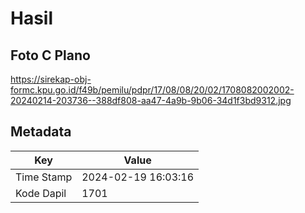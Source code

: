 # Hasil

## Foto C Plano

https://sirekap-obj-formc.kpu.go.id/f49b/pemilu/pdpr/17/08/08/20/02/1708082002002-20240214-203736--388df808-aa47-4a9b-9b06-34d1f3bd9312.jpg


## Metadata

| Key        | Value               |
| ---------- | ------------------- |
| Time Stamp | 2024-02-19 16:03:16 |
| Kode Dapil | 1701                |



